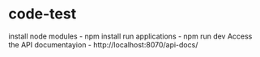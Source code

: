 # code-test

install node modules - npm install
run applications - npm run dev
Access the API documentayion - http://localhost:8070/api-docs/
